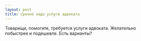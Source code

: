 ```yaml
---
layout: post 
title: Срочно надо услуги адвоката 
--- 
```

Товарищи, помогите, требуется услуги адвоката. Желательно побыстрее и подешевле. Есть варианты?